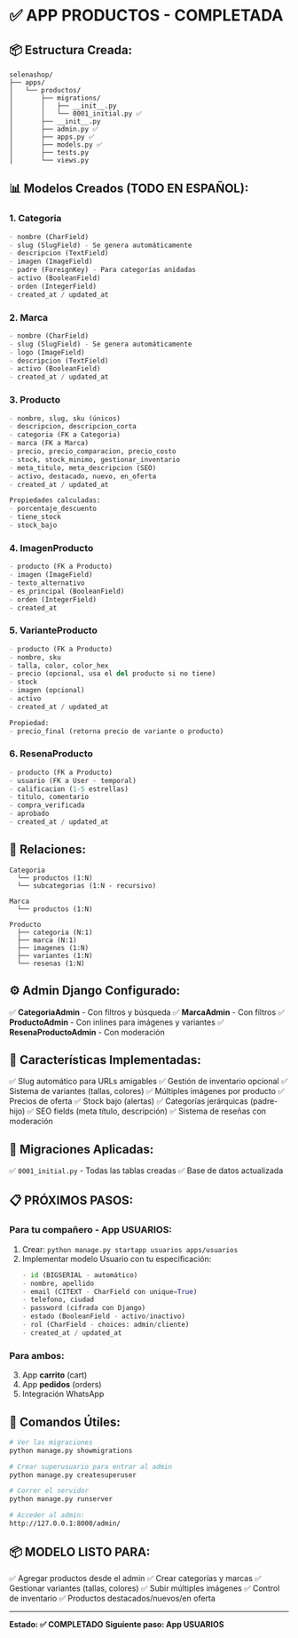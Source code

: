 # ✅ APP PRODUCTOS - COMPLETADA

## 📦 Estructura Creada:

```
selenashop/
├── apps/
│   └── productos/
│       ├── migrations/
│       │   ├── __init__.py
│       │   └── 0001_initial.py ✅
│       ├── __init__.py
│       ├── admin.py ✅
│       ├── apps.py ✅
│       ├── models.py ✅
│       ├── tests.py
│       └── views.py
```

## 📊 Modelos Creados (TODO EN ESPAÑOL):

### 1. **Categoria**
```python
- nombre (CharField)
- slug (SlugField) - Se genera automáticamente
- descripcion (TextField)
- imagen (ImageField)
- padre (ForeignKey) - Para categorías anidadas
- activo (BooleanField)
- orden (IntegerField)
- created_at / updated_at
```

### 2. **Marca**
```python
- nombre (CharField)
- slug (SlugField) - Se genera automáticamente
- logo (ImageField)
- descripcion (TextField)
- activo (BooleanField)
- created_at / updated_at
```

### 3. **Producto**
```python
- nombre, slug, sku (únicos)
- descripcion, descripcion_corta
- categoria (FK a Categoria)
- marca (FK a Marca)
- precio, precio_comparacion, precio_costo
- stock, stock_minimo, gestionar_inventario
- meta_titulo, meta_descripcion (SEO)
- activo, destacado, nuevo, en_oferta
- created_at / updated_at

Propiedades calculadas:
- porcentaje_descuento
- tiene_stock
- stock_bajo
```

### 4. **ImagenProducto**
```python
- producto (FK a Producto)
- imagen (ImageField)
- texto_alternativo
- es_principal (BooleanField)
- orden (IntegerField)
- created_at
```

### 5. **VarianteProducto**
```python
- producto (FK a Producto)
- nombre, sku
- talla, color, color_hex
- precio (opcional, usa el del producto si no tiene)
- stock
- imagen (opcional)
- activo
- created_at / updated_at

Propiedad:
- precio_final (retorna precio de variante o producto)
```

### 6. **ResenaProducto**
```python
- producto (FK a Producto)
- usuario (FK a User - temporal)
- calificacion (1-5 estrellas)
- titulo, comentario
- compra_verificada
- aprobado
- created_at / updated_at
```

## 🔗 Relaciones:

```
Categoria
  └── productos (1:N)
  └── subcategorias (1:N - recursivo)

Marca
  └── productos (1:N)

Producto
  ├── categoria (N:1)
  ├── marca (N:1)
  ├── imagenes (1:N)
  ├── variantes (1:N)
  └── resenas (1:N)
```

## ⚙️ Admin Django Configurado:

✅ **CategoriaAdmin** - Con filtros y búsqueda
✅ **MarcaAdmin** - Con filtros
✅ **ProductoAdmin** - Con inlines para imágenes y variantes
✅ **ResenaProductoAdmin** - Con moderación

## 📝 Características Implementadas:

✅ Slug automático para URLs amigables
✅ Gestión de inventario opcional
✅ Sistema de variantes (tallas, colores)
✅ Múltiples imágenes por producto
✅ Precios de oferta
✅ Stock bajo (alertas)
✅ Categorías jerárquicas (padre-hijo)
✅ SEO fields (meta título, descripción)
✅ Sistema de reseñas con moderación

## 🚀 Migraciones Aplicadas:

✅ `0001_initial.py` - Todas las tablas creadas
✅ Base de datos actualizada

## 📋 PRÓXIMOS PASOS:

### Para tu compañero - App USUARIOS:
1. Crear: `python manage.py startapp usuarios apps/usuarios`
2. Implementar modelo Usuario con tu especificación:
   ```python
   - id (BIGSERIAL - automático)
   - nombre, apellido
   - email (CITEXT - CharField con unique=True)
   - telefono, ciudad
   - password (cifrada con Django)
   - estado (BooleanField - activo/inactivo)
   - rol (CharField - choices: admin/cliente)
   - created_at / updated_at
   ```

### Para ambos:
3. App **carrito** (cart)
4. App **pedidos** (orders)
5. Integración WhatsApp

## 🎯 Comandos Útiles:

```bash
# Ver las migraciones
python manage.py showmigrations

# Crear superusuario para entrar al admin
python manage.py createsuperuser

# Correr el servidor
python manage.py runserver

# Acceder al admin:
http://127.0.0.1:8000/admin/
```

## 📦 MODELO LISTO PARA:

✅ Agregar productos desde el admin
✅ Crear categorías y marcas
✅ Gestionar variantes (tallas, colores)
✅ Subir múltiples imágenes
✅ Control de inventario
✅ Productos destacados/nuevos/en oferta

---

**Estado: ✅ COMPLETADO**
**Siguiente paso: App USUARIOS**
